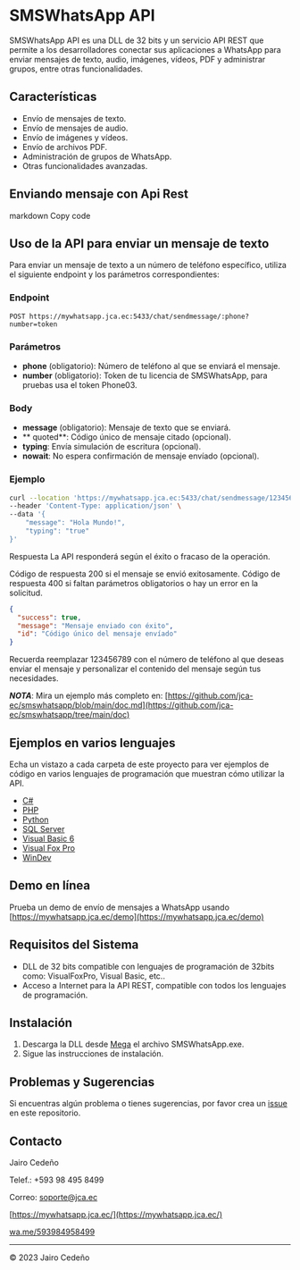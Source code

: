 # SMSWhatsApp API

SMSWhatsApp API es una DLL de 32 bits y un servicio API REST que permite a los desarrolladores conectar sus aplicaciones a WhatsApp para enviar mensajes de texto, audio, imágenes, vídeos, PDF y administrar grupos, entre otras funcionalidades.

## Características

- Envío de mensajes de texto.
- Envío de mensajes de audio.
- Envío de imágenes y vídeos.
- Envío de archivos PDF.
- Administración de grupos de WhatsApp.
- Otras funcionalidades avanzadas.

## Enviando mensaje con Api Rest

markdown
Copy code
## Uso de la API para enviar un mensaje de texto

Para enviar un mensaje de texto a un número de teléfono específico, utiliza el siguiente endpoint y los parámetros correspondientes:

### Endpoint

`POST https://mywhatsapp.jca.ec:5433/chat/sendmessage/:phone?number=token`

### Parámetros

- **phone** (obligatorio): Número de teléfono al que se enviará el mensaje.
- **number** (obligatorio): Token de tu licencia de SMSWhatsApp, para pruebas usa el token Phone03.

### Body

- **message** (obligatorio): Mensaje de texto que se enviará.
- **
quoted**: Código único de mensaje citado (opcional).
- **typing**: Envía simulación de escritura (opcional).
- **nowait**: No espera confirmación de mensaje envíado (opcional).

### Ejemplo

```bash
curl --location 'https://mywhatsapp.jca.ec:5433/chat/sendmessage/123456789?number=Phone03' \
--header 'Content-Type: application/json' \
--data '{
    "message": "Hola Mundo!",   
    "typing": "true"
}'
```

Respuesta
La API responderá según el éxito o fracaso de la operación.

Código de respuesta 200 si el mensaje se envió exitosamente.
Código de respuesta 400 si faltan parámetros obligatorios o hay un error en la solicitud.

```json
{
  "success": true,
  "message": "Mensaje enviado con éxito",
  "id": "Código único del mensaje envíado"
}
```

Recuerda reemplazar 123456789 con el número de teléfono al que deseas enviar el mensaje y personalizar el contenido del mensaje según tus necesidades.

***NOTA***: Mira un ejemplo más completo en: [https://github.com/jca-ec/smswhatsapp/blob/main/doc.md](https://github.com/jca-ec/smswhatsapp/tree/main/doc) 

## Ejemplos en varios lenguajes

Echa un vistazo a cada carpeta de este proyecto para ver ejemplos de código en varios lenguajes de programación que muestran cómo utilizar la API.

- [C#](https://github.com/jca-ec/smswhatsapp/blob/main/NetCore/Program.cs)
- [PHP](https://github.com/jca-ec/smswhatsapp/tree/main/PHP)
- [Python](https://github.com/jca-ec/smswhatsapp/tree/main/Python)
- [SQL Server](https://github.com/jca-ec/smswhatsapp/tree/main/SQLServer)
- [Visual Basic 6](https://github.com/jca-ec/smswhatsapp/tree/main/VB6.0)
- [Visual Fox Pro](https://github.com/jca-ec/smswhatsapp/tree/main/Visual%20FoxPro)
- [WinDev](https://github.com/jca-ec/smswhatsapp/tree/main/WinDev) 

## Demo en línea

Prueba un demo de envío de mensajes a WhatsApp usando [https://mywhatsapp.jca.ec/demo](https://mywhatsapp.jca.ec/demo)

## Requisitos del Sistema

- DLL de 32 bits compatible con lenguajes de programación de 32bits como: VisualFoxPro, Visual Basic, etc..
- Acceso a Internet para la API REST, compatible con todos los lenguajes de programación.

## Instalación

1. Descarga la DLL desde [Mega](https://mega.nz/folder/wYRnUYKJ#y0eV2vy-Bp1bx361Wm18IA/file/1MwSGaLB) el archivo SMSWhatsApp.exe.
2. Sigue las instrucciones de instalación.

## Problemas y Sugerencias

Si encuentras algún problema o tienes sugerencias, por favor crea un [issue](https://github.com/jca-ec/smswhatsapp/issues) en este repositorio.

## Contacto

Jairo Cedeño

Telef.: +593 98 495 8499

Correo: soporte@jca.ec

[https://mywhatsapp.jca.ec/](https://mywhatsapp.jca.ec/)

[wa.me/593984958499](https://wa.me/593984958499)

---

© 2023 Jairo Cedeño
